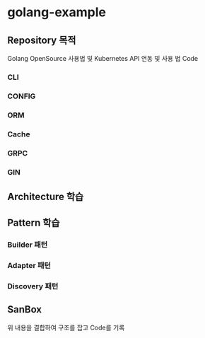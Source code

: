 # golang-example
## Repository 목적 
Golang OpenSource 사용법 및 Kubernetes API 연동 및 사용 법 Code
### CLI
### CONFIG
### ORM
### Cache
### GRPC
### GIN


## Architecture 학습
## Pattern 학습
### Builder 패턴 
### Adapter 패턴
### Discovery 패턴 

## SanBox 
위 내용을 결합하여 구조를 잡고 Code를 기록 
